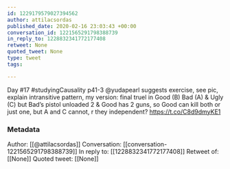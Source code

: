 ```yaml
---
id: 1229179579027394562
author: attilacsordas
published_date: 2020-02-16 23:03:43 +00:00
conversation_id: 1221565291798388739
in_reply_to: 1228832341772177408
retweet: None
quoted_tweet: None
type: tweet
tags:

---
```


Day #17 #studyingCausality p41-3
@yudapearl suggests exercise, see pic, explain intransitive pattern, my version: final truel in Good (B) Bad (A) &amp; Ugly (C) but Bad’s pistol unloaded 2 &amp; Good has 2 guns, so Good can kill both or just one, but A and C cannot, r they independent? https://t.co/C8d9dmyKE1

### Metadata

Author: [[@attilacsordas]]
Conversation: [[conversation-1221565291798388739]]
In reply to: [[1228832341772177408]]
Retweet of: [[None]]
Quoted tweet: [[None]]
